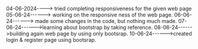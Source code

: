 04-06-2024----> tried completing responsiveness for the given web page  
05-06-24------> working on the responsive ness of the web page.
06-06-24------> made some changes in the code, but nothing much made.
07-06-24------>learning about bootstrap by taking reference.
08-06-24------>building again web page by using only bootsrap.
10-06-24------>created login & register page using bootsrap.
